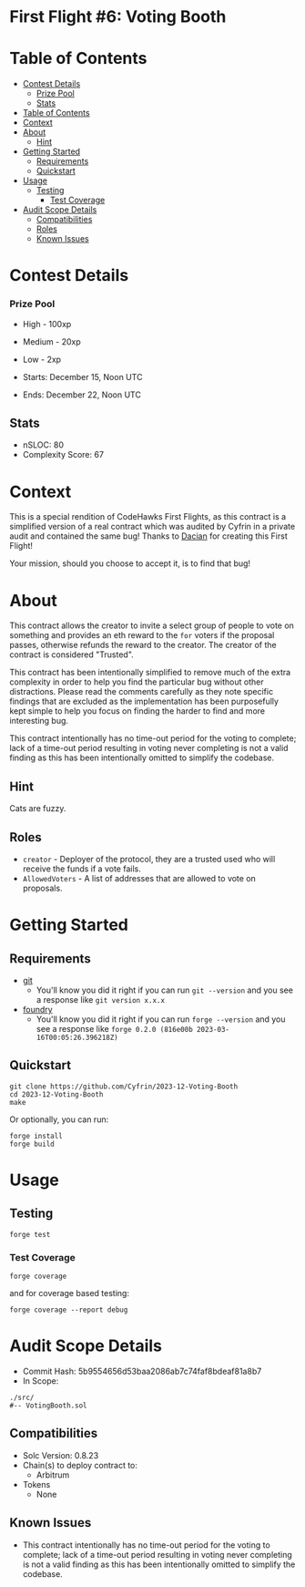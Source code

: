 # First Flight #6: Voting Booth

# Table of Contents
- [Contest Details](#contest-details)
    - [Prize Pool](#prize-pool)
  - [Stats](#stats)
- [Table of Contents](#table-of-contents)
- [Context](#context)
- [About](#about)
  - [Hint](#hint)
- [Getting Started](#getting-started)
  - [Requirements](#requirements)
  - [Quickstart](#quickstart)
- [Usage](#usage)
  - [Testing](#testing)
    - [Test Coverage](#test-coverage)
- [Audit Scope Details](#audit-scope-details)
  - [Compatibilities](#compatibilities)
  - [Roles](#roles)
  - [Known Issues](#known-issues)

[//]: # (contest-details-open)

# Contest Details

### Prize Pool

- High - 100xp
- Medium - 20xp
- Low - 2xp

- Starts: December 15, Noon UTC
- Ends: December 22, Noon UTC 

## Stats

- nSLOC: 80
- Complexity Score: 67

# Context 

This is a special rendition of CodeHawks First Flights, as this contract is a simplified version of a real contract which was audited by Cyfrin in a private audit and contained the same bug! Thanks to [Dacian](https://twitter.com/DevDacian) for creating this First Flight! 

Your mission, should you choose to accept it, is to find that bug!

# About 

This contract allows the creator to invite a select group of people to vote on something and provides an eth reward to the `for` voters if the proposal passes, otherwise refunds the reward to the creator. The creator of the contract is considered "Trusted".

This contract has been intentionally simplified to remove much of the extra complexity in order to help you find the particular bug without other distractions. Please read the comments carefully as they note specific findings that are excluded as the implementation has been purposefully kept simple to help you focus on finding the harder to find and more interesting bug.

This contract intentionally has no time-out period for the voting to complete; lack of a time-out period resulting in voting never completing is not a valid finding as this has been intentionally omitted to simplify the codebase.

## Hint

Cats are fuzzy.

## Roles

- `creator` - Deployer of the protocol, they are a trusted used who will receive the funds if a vote fails. 
- `AllowedVoters` - A list of addresses that are allowed to vote on proposals.

[//]: # (contest-details-close)

[//]: # (getting-started-open)

# Getting Started

## Requirements

- [git](https://git-scm.com/book/en/v2/Getting-Started-Installing-Git)
  - You'll know you did it right if you can run `git --version` and you see a response like `git version x.x.x`
- [foundry](https://getfoundry.sh/)
  - You'll know you did it right if you can run `forge --version` and you see a response like `forge 0.2.0 (816e00b 2023-03-16T00:05:26.396218Z)`

## Quickstart

```
git clone https://github.com/Cyfrin/2023-12-Voting-Booth
cd 2023-12-Voting-Booth
make
```

Or optionally, you can run:
```
forge install
forge build
```

# Usage

## Testing

```
forge test
```

### Test Coverage

```
forge coverage
```

and for coverage based testing:

```
forge coverage --report debug
```

[//]: # (getting-started-close)

[//]: # (scope-open)

# Audit Scope Details

- Commit Hash: 5b9554656d53baa2086ab7c74faf8bdeaf81a8b7
- In Scope:

```
./src/
#-- VotingBooth.sol
```

## Compatibilities

- Solc Version: 0.8.23
- Chain(s) to deploy contract to: 
  - Arbitrum
- Tokens
  - None

[//]: # (scope-close)

[//]: # (known-issues-open)

## Known Issues

- This contract intentionally has no time-out period for the voting to complete; lack of a time-out period resulting in voting never completing is not a valid finding as this has been intentionally omitted to simplify the codebase.


[//]: # (known-issues-close)

